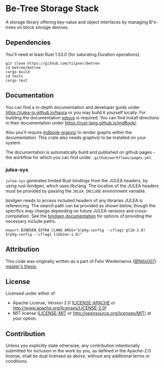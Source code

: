 # Be-Tree Storage Stack

A storage library offering key-value and object interfaces by managing B^ε-trees on block storage devices.

## Dependencies

You'll need at least Rust 1.53.0 (for saturating Duration operations).

```
git clone https://github.com/tilpner/betree
cd betree/betree
cargo build
cd tests
cargo test
```

## Documentation

You can find a in-depth documentation and developer guide under
https://julea-io.github.io/haura or you may build it yourself locally.  For
building the documentation [`mdbook`](https://rust-lang.github.io/mdBook/) is
required. You can find install directions in their documentation under
https://rust-lang.github.io/mdBook/.

Also you'll require [mdbook-grapviz](https://lib.rs/crates/mdbook-graphviz) to
render graphs within the documentation. This crate also needs graphviz to be
installed on your system.

The documentation is automatically build and published on github pages - the workflow for
which you can find under `.github/workflows/pages.yml`.

### julea-sys

`julea-sys` generates limited Rust bindings from the JULEA headers, by using rust-bindgen, which uses libclang.
The location of the JULEA headers must be provided by passing the `JULEA_INCLUDE` environment variable.

bindgen needs to access included headers of any libraries JULEA is referencing. The search path can be provided as shown below,
though the specifics may change depending on future JULEA versions and cross-compilation.
See the [bindgen documentation](https://github.com/rust-lang/rust-bindgen#environment-variables) for options
of providing the necessary include paths.

```
export BINDGEN_EXTRA_CLANG_ARGS="$(pkg-config --cflags glib-2.0) $(pkg-config --cflags libbson-1.0)"
```

## Attribution

This code was originally written as a part of Felix Wiedemanns ([@Nilix007](https://github.com/Nilix007)) [master's thesis](https://wr.informatik.uni-hamburg.de/_media/research:theses:felix_wiedemann_modern_storage_stack_with_key_value_store_interface_and_snapshots_based_on_copy_on_write_b%CE%B5_trees.pdf).

## License

Licensed under either of

 * Apache License, Version 2.0
    ([LICENSE-APACHE](LICENSE-APACHE) or http://www.apache.org/licenses/LICENSE-2.0)
 * MIT license
    ([LICENSE-MIT](LICENSE-MIT) or http://opensource.org/licenses/MIT)
    at your option.

## Contribution

Unless you explicitly state otherwise, any contribution intentionally submitted
for inclusion in the work by you, as defined in the Apache-2.0 license, shall
be dual licensed as above, without any additional terms or conditions.
